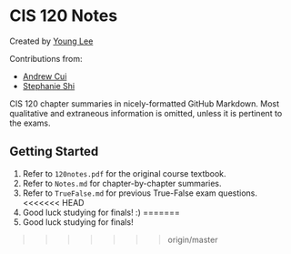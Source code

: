 # CIS 120 Notes
Created by [Young Lee](https://github.com/younglee327)

Contributions from:
- [Andrew Cui](https://github.com/andrew-cui)
- [Stephanie Shi](https://github.com/stephanieyshi)

CIS 120 chapter summaries in nicely-formatted GitHub Markdown.
Most qualitative and extraneous information is omitted, unless it is pertinent to the exams.

## Getting Started
1. Refer to `120notes.pdf` for the original course textbook.
2. Refer to `Notes.md` for chapter-by-chapter summaries.
3. Refer to `TrueFalse.md` for previous True-False exam questions.
<<<<<<< HEAD
4. Good luck studying for finals! :)
=======
4. Good luck studying for finals!
>>>>>>> origin/master
